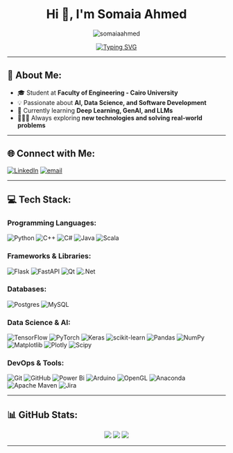 <h1 align="center">Hi 👋, I'm Somaia Ahmed</h1>

<p align="center">
  <img src="https://komarev.com/ghpvc/?username=somaiaahmed&label=Profile%20views&color=0e75b6&style=flat" alt="somaiaahmed" />
</p>

<p align="center">
  <a href="https://git.io/typing-svg">
    <img src="https://readme-typing-svg.herokuapp.com?font=Vujahday+Script&color=%23876CF7&size=35&pause=1000&width=435&lines=Welcome+to+Somaia's+GitHub!;Passionate+about+AI+%26+Data+Science" alt="Typing SVG" />
  </a>
</p>

---

## 🚀 About Me:
- 🎓 Student at **Faculty of Engineering - Cairo University**
- 💡 Passionate about **AI, Data Science, and Software Development**
- 🌱 Currently learning **Deep Learning, GenAI, and LLMs**
- 👩🏻‍💻 Always exploring **new technologies and solving real-world problems**

---

## 🌐 Connect with Me:
[![LinkedIn](https://img.shields.io/badge/LinkedIn-%230077B5.svg?logo=linkedin&logoColor=white)](https://linkedin.com/in/somaia-ahmed-)  [![email](https://img.shields.io/badge/Email-D14836?logo=gmail&logoColor=white)](mailto:somaia.ahmed03@gmail.com)

---

## 💻 Tech Stack:
### **Programming Languages:**
![Python](https://img.shields.io/badge/python-3670A0?style=flat&logo=python&logoColor=ffdd54) ![C++](https://img.shields.io/badge/c++-%2300599C.svg?style=flat&logo=c%2B%2B&logoColor=white) ![C#](https://img.shields.io/badge/c%23-%23239120.svg?style=flat&logo=csharp&logoColor=white) ![Java](https://img.shields.io/badge/java-%23ED8B00.svg?style=flat&logo=openjdk&logoColor=white) ![Scala](https://img.shields.io/badge/scala-%23DC322F.svg?style=flat&logo=scala&logoColor=white)

### **Frameworks & Libraries:**
![Flask](https://img.shields.io/badge/flask-%23000.svg?style=flat&logo=flask&logoColor=white) ![FastAPI](https://img.shields.io/badge/FastAPI-005571?style=plastic&logo=fastapi) ![Qt](https://img.shields.io/badge/Qt-%23217346.svg?style=flat&logo=Qt&logoColor=white) ![.Net](https://img.shields.io/badge/.NET-5C2D91?style=plastic&logo=.net&logoColor=white) 

### **Databases:**
![Postgres](https://img.shields.io/badge/postgres-%23316192.svg?style=flat&logo=postgresql&logoColor=white) ![MySQL](https://img.shields.io/badge/mysql-4479A1.svg?style=flat&logo=mysql&logoColor=white)

### **Data Science & AI:**
![TensorFlow](https://img.shields.io/badge/TensorFlow-%23FF6F00.svg?style=flat&logo=TensorFlow&logoColor=white) ![PyTorch](https://img.shields.io/badge/PyTorch-%23EE4C2C.svg?style=flat&logo=PyTorch&logoColor=white) ![Keras](https://img.shields.io/badge/Keras-%23D00000.svg?style=flat&logo=Keras&logoColor=white) ![scikit-learn](https://img.shields.io/badge/scikit--learn-%23F7931E.svg?style=flat&logo=scikit-learn&logoColor=white) ![Pandas](https://img.shields.io/badge/pandas-%23150458.svg?style=flat&logo=pandas&logoColor=white) ![NumPy](https://img.shields.io/badge/numpy-%23013243.svg?style=flat&logo=numpy&logoColor=white) ![Matplotlib](https://img.shields.io/badge/Matplotlib-%23ffffff.svg?style=flat&logo=Matplotlib&logoColor=black) ![Plotly](https://img.shields.io/badge/Plotly-%233F4F75.svg?style=plastic&logo=plotly&logoColor=white) ![Scipy](https://img.shields.io/badge/SciPy-%230C55A5.svg?style=plastic&logo=scipy&logoColor=%white)

### **DevOps & Tools:**
![Git](https://img.shields.io/badge/git-%23F05033.svg?style=flat&logo=git&logoColor=white) ![GitHub](https://img.shields.io/badge/github-%23121011.svg?style=flat&logo=github&logoColor=white) ![Power Bi](https://img.shields.io/badge/power_bi-F2C811?style=flat&logo=powerbi&logoColor=black) ![Arduino](https://img.shields.io/badge/-Arduino-00979D?style=plastic&logo=Arduino&logoColor=white) ![OpenGL](https://img.shields.io/badge/OpenGL-white?logo=OpenGL&style=plastic) ![Anaconda](https://img.shields.io/badge/Anaconda-%2344A833.svg?style=plastic&logo=anaconda&logoColor=white) ![Apache Maven](https://img.shields.io/badge/Apache%20Maven-C71A36?style=plastic&logo=Apache%20Maven&logoColor=white) ![Jira](https://img.shields.io/badge/jira-%230A0FFF.svg?style=flat&logo=jira&logoColor=white)

---

## 📊 GitHub Stats:
<p align="center">
  <img src="https://github-readme-stats.vercel.app/api?username=somaiaahmed&theme=dark&hide_border=false&include_all_commits=true&count_private=false" />
  <img src="https://github-readme-stats.vercel.app/api/top-langs/?username=somaiaahmed&theme=dark&hide_border=false&include_all_commits=true&count_private=false&layout=compact" />
  <img src="https://github-readme-streak-stats.herokuapp.com/?user=somaiaahmed&theme=dark&hide_border=false" />
</p>

---
